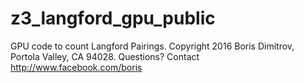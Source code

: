 # z3_langford_gpu_public
GPU code to count Langford Pairings.
Copyright 2016 Boris Dimitrov, Portola Valley, CA 94028.
Questions? Contact http://www.facebook.com/boris
